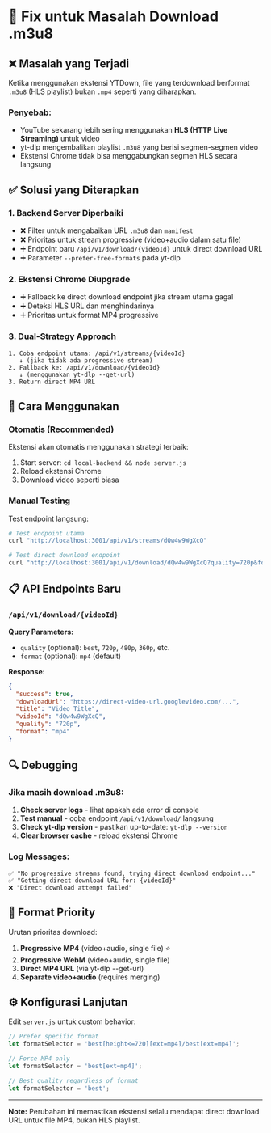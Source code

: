 # 🔧 Fix untuk Masalah Download .m3u8

## ❌ **Masalah yang Terjadi**

Ketika menggunakan ekstensi YTDown, file yang terdownload berformat `.m3u8` (HLS playlist) bukan `.mp4` seperti yang diharapkan.

### Penyebab:
- YouTube sekarang lebih sering menggunakan **HLS (HTTP Live Streaming)** untuk video
- yt-dlp mengembalikan playlist `.m3u8` yang berisi segmen-segmen video
- Ekstensi Chrome tidak bisa menggabungkan segmen HLS secara langsung

## ✅ **Solusi yang Diterapkan**

### 1. **Backend Server Diperbaiki**
- ❌ Filter untuk mengabaikan URL `.m3u8` dan `manifest`
- ❌ Prioritas untuk stream progressive (video+audio dalam satu file)
- ➕ Endpoint baru `/api/v1/download/{videoId}` untuk direct download URL
- ➕ Parameter `--prefer-free-formats` pada yt-dlp

### 2. **Ekstensi Chrome Diupgrade**
- ➕ Fallback ke direct download endpoint jika stream utama gagal
- ➕ Deteksi HLS URL dan menghindarinya
- ➕ Prioritas untuk format MP4 progressive

### 3. **Dual-Strategy Approach**
```
1. Coba endpoint utama: /api/v1/streams/{videoId}
   ↓ (jika tidak ada progressive stream)
2. Fallback ke: /api/v1/download/{videoId}
   ↓ (menggunakan yt-dlp --get-url)
3. Return direct MP4 URL
```

## 🚀 **Cara Menggunakan**

### **Otomatis (Recommended)**
Ekstensi akan otomatis menggunakan strategi terbaik:
1. Start server: `cd local-backend && node server.js`
2. Reload ekstensi Chrome
3. Download video seperti biasa

### **Manual Testing**
Test endpoint langsung:
```bash
# Test endpoint utama
curl "http://localhost:3001/api/v1/streams/dQw4w9WgXcQ"

# Test direct download endpoint
curl "http://localhost:3001/api/v1/download/dQw4w9WgXcQ?quality=720p&format=mp4"
```

## 📋 **API Endpoints Baru**

### `/api/v1/download/{videoId}`
**Query Parameters:**
- `quality` (optional): `best`, `720p`, `480p`, `360p`, etc.
- `format` (optional): `mp4` (default)

**Response:**
```json
{
  "success": true,
  "downloadUrl": "https://direct-video-url.googlevideo.com/...",
  "title": "Video Title",
  "videoId": "dQw4w9WgXcQ",
  "quality": "720p",
  "format": "mp4"
}
```

## 🔍 **Debugging**

### Jika masih download .m3u8:
1. **Check server logs** - lihat apakah ada error di console
2. **Test manual** - coba endpoint `/api/v1/download/` langsung
3. **Check yt-dlp version** - pastikan up-to-date: `yt-dlp --version`
4. **Clear browser cache** - reload ekstensi Chrome

### Log Messages:
```
✅ "No progressive streams found, trying direct download endpoint..."
✅ "Getting direct download URL for: {videoId}"
❌ "Direct download attempt failed"
```

## 🎯 **Format Priority**

Urutan prioritas download:
1. **Progressive MP4** (video+audio, single file) ⭐
2. **Progressive WebM** (video+audio, single file)
3. **Direct MP4 URL** (via yt-dlp --get-url)
4. **Separate video+audio** (requires merging)

## ⚙️ **Konfigurasi Lanjutan**

Edit `server.js` untuk custom behavior:
```javascript
// Prefer specific format
let formatSelector = 'best[height<=720][ext=mp4]/best[ext=mp4]';

// Force MP4 only
let formatSelector = 'best[ext=mp4]';

// Best quality regardless of format
let formatSelector = 'best';
```

---

**Note:** Perubahan ini memastikan ekstensi selalu mendapat direct download URL untuk file MP4, bukan HLS playlist.